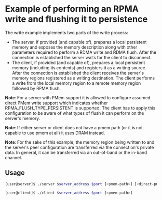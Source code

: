 Example of performing an RPMA write and flushing it to persistence
===

The write example implements two parts of the write process:
- The server, if provided (and capable of), prepares a local persistent memory
and exposes the memory description along with other parameters required
to perform a RDMA write and RDMA flush. After the connection is established
the server waits for the client to disconnect.
- The client, if provided (and capable of), prepares a local persistent memory
(including its contents) and registers it as a writing source.
After the connection is established the client receives the server's memory
regions registered as a writing destination. The client performs a write from
the local memory region to a remote memory region followed by RPMA flush.

**Note**: For a server with PMem support it is allowed to configure assumed direct
PMem write support which indicates whether RPMA_FLUSH_TYPE_PERSISTENT is supported.
The client has to apply this configuration to be aware of what types of flush it
can perform on the server's memory.

**Note**: If either server or client does not have a pmem path (or it is not
capable to use pmem at all) it uses DRAM instead.

**Note**: For the sake of this example, the memory region being written to and
the server's peer configuration are transferred via the connection's private
data. In general, it can be transferred via an out-of-band or the in-band
channel.

## Usage

```bash
[user@server]$ ./server $server_address $port [<pmem-path>] [<direct-pmem-write>]
```

```bash
[user@client]$ ./client $server_address $port [<pmem-path>]
```
